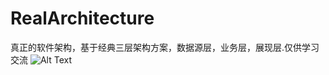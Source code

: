 # RealArchitecture
真正的软件架构，基于经典三层架构方案，数据源层，业务层，展现层.仅供学习交流
![Alt Text](https://github.com/jessie345/RealArchitecture/blob/master/app/architecture.png)

